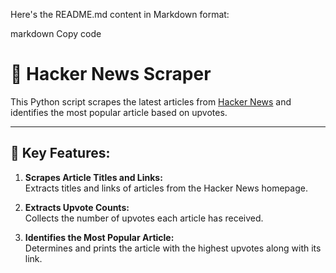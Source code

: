 
Here's the README.md content in Markdown format:

markdown
Copy code
# 📰 Hacker News Scraper

This Python script scrapes the latest articles from [Hacker News](https://news.ycombinator.com) and identifies the most popular article based on upvotes.

---

## 🚀 Key Features:
1. **Scrapes Article Titles and Links:**  
   Extracts titles and links of articles from the Hacker News homepage.

2. **Extracts Upvote Counts:**  
   Collects the number of upvotes each article has received.

3. **Identifies the Most Popular Article:**  
   Determines and prints the article with the highest upvotes along with its link.
